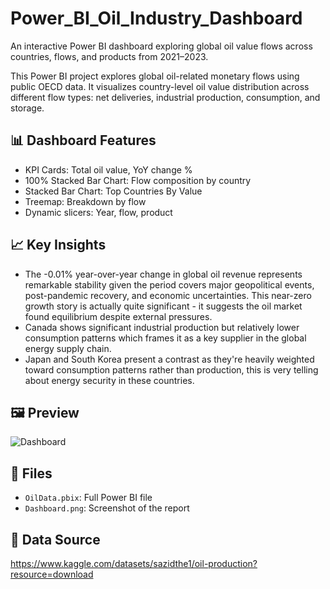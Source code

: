 # Power_BI_Oil_Industry_Dashboard
An interactive Power BI dashboard exploring global oil value flows across countries, flows, and products from 2021–2023.

This Power BI project explores global oil-related monetary flows using public OECD data. It visualizes country-level oil value distribution across different flow types: net deliveries, industrial production, consumption, and storage.

## 📊 Dashboard Features

- KPI Cards: Total oil value, YoY change %
- 100% Stacked Bar Chart: Flow composition by country
- Stacked Bar Chart: Top Countries By Value
- Treemap: Breakdown by flow
- Dynamic slicers: Year, flow, product

## 📈 Key Insights
- The -0.01% year-over-year change in global oil revenue represents remarkable stability given the period covers major geopolitical events, post-pandemic recovery, and economic uncertainties. This near-zero growth story is actually quite significant - it suggests the oil market found equilibrium despite external pressures.
- Canada shows significant industrial production but relatively lower consumption patterns which frames it as a key supplier in the global energy supply chain.
- Japan and South Korea present a contrast as they're heavily weighted toward consumption patterns rather than production, this is very telling about energy security in these countries.

## 🖼️ Preview
![Dashboard](https://github.com/user-attachments/assets/4242b4b9-d047-4296-aa85-2c353e6ab0c7)

## 📁 Files

- `OilData.pbix`: Full Power BI file
- `Dashboard.png`: Screenshot of the report

## 📄 Data Source

https://www.kaggle.com/datasets/sazidthe1/oil-production?resource=download
